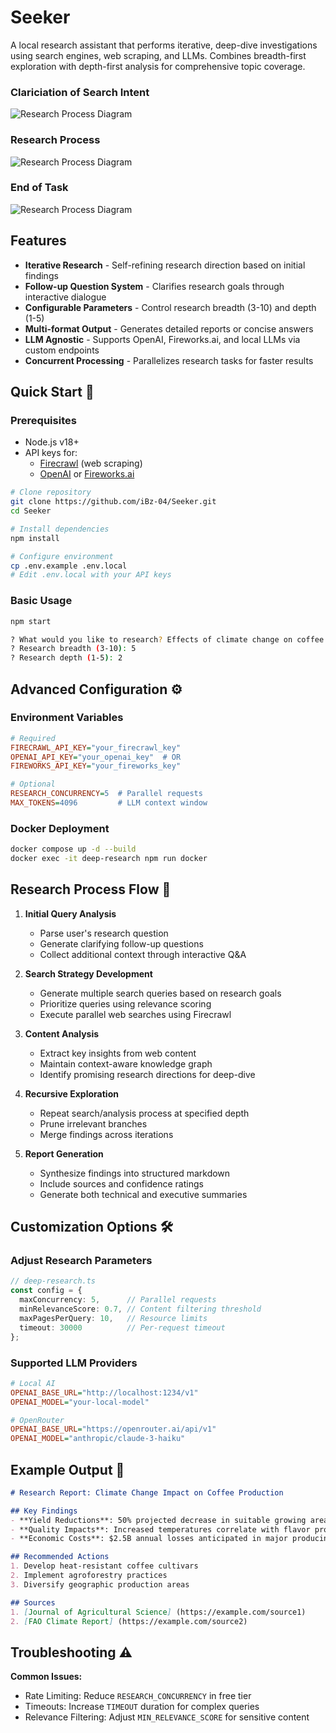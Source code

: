 # Seeker 

A local research assistant that performs iterative, deep-dive investigations using search engines, web scraping, and LLMs. Combines breadth-first exploration with depth-first analysis for comprehensive topic coverage.

### Clariciation of Search Intent
![Research Process Diagram](https://res.cloudinary.com/diekemzs9/image/upload/v1742669225/Screenshot_2025-03-22_181603_cl5rgp.png)

### Research Process
![Research Process Diagram](https://res.cloudinary.com/diekemzs9/image/upload/v1742669225/Screenshot_2025-03-22_181656_bfcrwe.png)

### End of Task
![Research Process Diagram](https://res.cloudinary.com/diekemzs9/image/upload/v1742669225/Screenshot_2025-03-22_181734_zdoaku.png)


## Features 

- **Iterative Research** - Self-refining research direction based on initial findings
- **Follow-up Question System** - Clarifies research goals through interactive dialogue
- **Configurable Parameters** - Control research breadth (3-10) and depth (1-5)
- **Multi-format Output** - Generates detailed reports or concise answers
- **LLM Agnostic** - Supports OpenAI, Fireworks.ai, and local LLMs via custom endpoints
- **Concurrent Processing** - Parallelizes research tasks for faster results

## Quick Start 🚀

### Prerequisites
- Node.js v18+
- API keys for:
  - [Firecrawl](https://firecrawl.dev/) (web scraping)
  - [OpenAI](https://openai.com/) or [Fireworks.ai](https://fireworks.ai/)

```bash
# Clone repository
git clone https://github.com/iBz-04/Seeker.git
cd Seeker

# Install dependencies
npm install

# Configure environment
cp .env.example .env.local
# Edit .env.local with your API keys
```

### Basic Usage
```bash
npm start

? What would you like to research? Effects of climate change on coffee production
? Research breadth (3-10): 5
? Research depth (1-5): 2
```

## Advanced Configuration ⚙️

### Environment Variables
```ini
# Required
FIRECRAWL_API_KEY="your_firecrawl_key"
OPENAI_API_KEY="your_openai_key"  # OR
FIREWORKS_API_KEY="your_fireworks_key"

# Optional
RESEARCH_CONCURRENCY=5  # Parallel requests
MAX_TOKENS=4096         # LLM context window
```

### Docker Deployment
```bash
docker compose up -d --build
docker exec -it deep-research npm run docker
```

## Research Process Flow 🔄

1. **Initial Query Analysis**
   - Parse user's research question
   - Generate clarifying follow-up questions
   - Collect additional context through interactive Q&A

2. **Search Strategy Development**
   - Generate multiple search queries based on research goals
   - Prioritize queries using relevance scoring
   - Execute parallel web searches using Firecrawl

3. **Content Analysis**
   - Extract key insights from web content
   - Maintain context-aware knowledge graph
   - Identify promising research directions for deep-dive

4. **Recursive Exploration**
   - Repeat search/analysis process at specified depth
   - Prune irrelevant branches
   - Merge findings across iterations

5. **Report Generation**
   - Synthesize findings into structured markdown
   - Include sources and confidence ratings
   - Generate both technical and executive summaries

## Customization Options 🛠️

### Adjust Research Parameters
```typescript
// deep-research.ts
const config = {
  maxConcurrency: 5,      // Parallel requests
  minRelevanceScore: 0.7, // Content filtering threshold
  maxPagesPerQuery: 10,   // Resource limits
  timeout: 30000          // Per-request timeout
};
```

### Supported LLM Providers
```ini
# Local AI
OPENAI_BASE_URL="http://localhost:1234/v1"
OPENAI_MODEL="your-local-model"

# OpenRouter
OPENAI_BASE_URL="https://openrouter.ai/api/v1"
OPENAI_MODEL="anthropic/claude-3-haiku"
```

## Example Output 📄

```markdown
# Research Report: Climate Change Impact on Coffee Production

## Key Findings
- **Yield Reductions**: 50% projected decrease in suitable growing areas by 2050
- **Quality Impacts**: Increased temperatures correlate with flavor profile degradation
- **Economic Costs**: $2.5B annual losses anticipated in major producing regions

## Recommended Actions
1. Develop heat-resistant coffee cultivars
2. Implement agroforestry practices
3. Diversify geographic production areas

## Sources
1. [Journal of Agricultural Science] (https://example.com/source1)
2. [FAO Climate Report] (https://example.com/source2)
```

## Troubleshooting ⚠️

**Common Issues:**
- Rate Limiting: Reduce `RESEARCH_CONCURRENCY` in free tier
- Timeouts: Increase `TIMEOUT` duration for complex queries
- Relevance Filtering: Adjust `MIN_RELEVANCE_SCORE` for sensitive content




